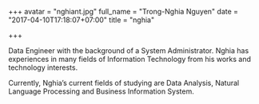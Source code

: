 +++
avatar = "nghiant.jpg"
full_name = "Trong-Nghia Nguyen"
date = "2017-04-10T17:18:07+07:00"
title = "nghia"

+++

Data Engineer with the background of a System Administrator. Nghia
has experiences in many fields of Information Technology from his works
and technology interests. 

Currently, Nghia’s current fields of studying are Data Analysis, 
Natural Language Processing and Business Information System.
